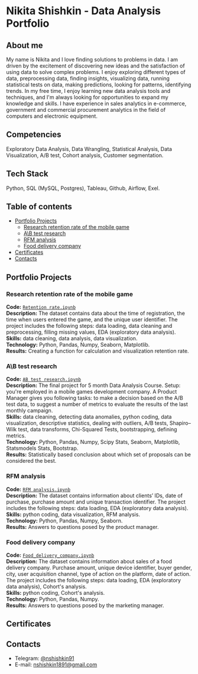 # Nikita Shishkin - Data Analysis Portfolio

## About me
My name is Nikita and I love finding solutions to problems in data.
I am driven by the excitement of discovering new ideas and the satisfaction of using data to solve complex problems.
I enjoy exploring different types of data, preprocessing data, finding insights, visualizing data, running statistical tests on data, making predictions, looking for patterns, identifying trends.
In my free time, I enjoy learning new data analysis tools and techniques, and I'm always looking for opportunities to expand my knowledge and skills.
I have experience in sales analytics in e-commerce, government and commercial procurement analytics in the field of computers and electronic equipment.

## Competencies
Exploratory Data Analysis, Data Wrangling, Statistical Analysis, Data Visualization, А/В test, Cohort analysis, Customer segmentation.

## Tech Stack
Python, SQL (MySQL, Postgres), Tableau, Github, Airflow, Exel.

## Table of contents
- [Portfolio Projects](#portfolio-projects)
    + [Research retention rate of the mobile game](https://github.com/NikSh1891/NikSh1891/blob/main/Retention%20rate.ipynb)
    + [A\B test research](https://github.com/NikSh1891/NikSh1891/blob/main/AB%20test%20research.ipynb)
    + [RFM analysis](https://github.com/NikSh1891/NikSh1891/blob/main/RFM_analysis.ipynb)
    + [Food delivery company](https://github.com/NikSh1891/NikSh1891/blob/main/Food_delivery_company.ipynb)
- [Certificates](#certificates)
- [Contacts](#contacts)

## Portfolio Projects
### Research retention rate of the mobile game
**Code:** [`Retention rate.ipynb`](https://github.com/NikSh1891/NikSh1891/blob/main/Retention%20rate.ipynb)    
**Description:** The dataset contains data about the time of registration, the time when users entered the game, and the unique user identifier. The project includes the following steps: data loading, data cleaning and preprocessing, filling missing values, EDA (exploratory data analysis).
**Skills:** data cleaning, data analysis, data visualization.  
**Technology:** Python, Pandas, Numpy, Seaborn, Matplotlib.  
**Results:** Creating a function for calculation and visualization retention rate.

### A\B test research
**Code:** [`AB test research.ipynb`](https://github.com/NikSh1891/NikSh1891/blob/main/AB%20test%20research.ipynb)    
**Description:** The final project for 5 month Data Analysis Course. Setup: you're employed in a mobile games development company. A Product Manager gives you following tasks: to make a decision based on the A/B test data, to suggest a number of metrics to evaluate the results of the last monthly campaign.   
**Skills:** data cleaning, detecting data anomalies, python coding, data visualization, descriptive statistics, dealing with outliers, A/B tests, Shapiro–Wilk test, data transforms, Chi-Squared Tests, bootstrapping, defining metrics.    
**Technology:** Python, Pandas, Numpy, Scipy Stats, Seaborn, Matplotlib, Statsmodels Stats, Bootstrap.     
**Results:** Statistically based conclusion about which set of proposals can be considered the best.

### RFM analysis
**Code:** [`RFM analysis.ipynb`](https://github.com/NikSh1891/NikSh1891/blob/main/RFM_analysis.ipynb)      
**Description:** The dataset contains information about clients’ IDs, date of purchase, purchase amount and unique transaction identifier. The project includes the following steps: data loading, EDA (exploratory data analysis).   
**Skills:** python coding, data visualization, RFM analysis.    
**Technology:** Python, Pandas, Numpy, Seaborn.     
**Results:** Answers to questions posed by the product manager.

### Food delivery company
**Code:** [`Food_delivery_company.ipynb`](https://github.com/NikSh1891/NikSh1891/blob/main/Food_delivery_company.ipynb)      
**Description:** The dataset contains information about sales of a food delivery company. Purchase amount, unique device identifier, buyer gender, city, user acquisition channel, type of action on the platform, date of action. The project includes the following steps: data loading, EDA (exploratory data analysis), Cohort's analysis.  
**Skills:** python coding, Cohort's analysis.    
**Technology:** Python, Pandas, Numpy.     
**Results:** Answers to questions posed by the marketing manager. 


## Certificates

## Contacts
- Telegram: [@nshishkin91](https://t.me/nshishkin91)
- E-mail: nshishkin1891@gmail.com

<!---
NikSh1891/NikSh1891 is a ✨ special ✨ repository because its `README.md` (this file) appears on your GitHub profile.
You can click the Preview link to take a look at your changes.
--->
